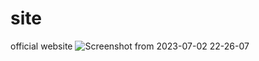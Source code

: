# site
official website
![Screenshot from 2023-07-02 22-26-07](https://github.com/ArchItalia/site/assets/117321045/44989a15-d232-40ee-b569-49d4de15f561)
